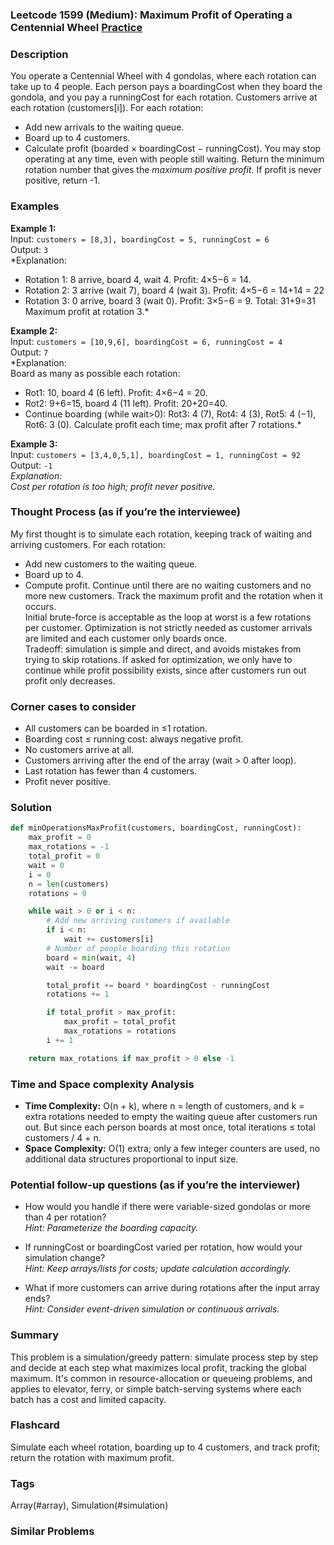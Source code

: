 ### Leetcode 1599 (Medium): Maximum Profit of Operating a Centennial Wheel [Practice](https://leetcode.com/problems/maximum-profit-of-operating-a-centennial-wheel)

### Description  
You operate a Centennial Wheel with 4 gondolas, where each rotation can take up to 4 people. Each person pays a boardingCost when they board the gondola, and you pay a runningCost for each rotation. Customers arrive at each rotation (customers[i]). For each rotation:
- Add new arrivals to the waiting queue.
- Board up to 4 customers.
- Calculate profit (boarded × boardingCost − runningCost).
You may stop operating at any time, even with people still waiting. Return the minimum rotation number that gives the *maximum positive profit*. If profit is never positive, return -1.

### Examples  

**Example 1:**  
Input: `customers = [8,3], boardingCost = 5, runningCost = 6`  
Output: `3`  
*Explanation:  
- Rotation 1: 8 arrive, board 4, wait 4. Profit: 4×5−6 = 14.  
- Rotation 2: 3 arrive (wait 7), board 4 (wait 3). Profit: 4×5−6 = 14+14 = 22  
- Rotation 3: 0 arrive, board 3 (wait 0). Profit: 3×5−6 = 9. Total: 31+9=31  
Maximum profit at rotation 3.*

**Example 2:**  
Input: `customers = [10,9,6], boardingCost = 6, runningCost = 4`  
Output: `7`  
*Explanation:  
Board as many as possible each rotation:
- Rot1: 10, board 4 (6 left). Profit: 4×6−4 = 20.
- Rot2: 9+6=15, board 4 (11 left). Profit: 20+20=40.
- Continue boarding (while wait>0): Rot3: 4 (7), Rot4: 4 (3), Rot5: 4 (−1), Rot6: 3 (0).
Calculate profit each time; max profit after 7 rotations.*

**Example 3:**  
Input: `customers = [3,4,0,5,1], boardingCost = 1, runningCost = 92`  
Output: `-1`  
*Explanation:  
Cost per rotation is too high; profit never positive.*

### Thought Process (as if you’re the interviewee)  
My first thought is to simulate each rotation, keeping track of waiting and arriving customers. For each rotation:
- Add new customers to the waiting queue.
- Board up to 4.
- Compute profit.
Continue until there are no waiting customers and no more new customers. Track the maximum profit and the rotation when it occurs.  
Initial brute-force is acceptable as the loop at worst is a few rotations per customer. Optimization is not strictly needed as customer arrivals are limited and each customer only boards once.  
Tradeoff: simulation is simple and direct, and avoids mistakes from trying to skip rotations. If asked for optimization, we only have to continue while profit possibility exists, since after customers run out profit only decreases.

### Corner cases to consider  
- All customers can be boarded in ≤1 rotation.
- Boarding cost ≤ running cost: always negative profit.
- No customers arrive at all.
- Customers arriving after the end of the array (wait > 0 after loop).
- Last rotation has fewer than 4 customers.
- Profit never positive.

### Solution

```python
def minOperationsMaxProfit(customers, boardingCost, runningCost):
    max_profit = 0
    max_rotations = -1
    total_profit = 0
    wait = 0
    i = 0
    n = len(customers)
    rotations = 0

    while wait > 0 or i < n:
        # Add new arriving customers if available
        if i < n:
            wait += customers[i]
        # Number of people boarding this rotation
        board = min(wait, 4)
        wait -= board

        total_profit += board * boardingCost - runningCost
        rotations += 1

        if total_profit > max_profit:
            max_profit = total_profit
            max_rotations = rotations
        i += 1

    return max_rotations if max_profit > 0 else -1
```

### Time and Space complexity Analysis  

- **Time Complexity:** O(n + k), where n = length of customers, and k = extra rotations needed to empty the waiting queue after customers run out. But since each person boards at most once, total iterations ≤ total customers / 4 + n.
- **Space Complexity:** O(1) extra; only a few integer counters are used, no additional data structures proportional to input size.

### Potential follow-up questions (as if you’re the interviewer)  

- How would you handle if there were variable-sized gondolas or more than 4 per rotation?  
  *Hint: Parameterize the boarding capacity.*

- If runningCost or boardingCost varied per rotation, how would your simulation change?  
  *Hint: Keep arrays/lists for costs; update calculation accordingly.*

- What if more customers can arrive during rotations after the input array ends?  
  *Hint: Consider event-driven simulation or continuous arrivals.*

### Summary
This problem is a simulation/greedy pattern: simulate process step by step and decide at each step what maximizes local profit, tracking the global maximum. It's common in resource-allocation or queueing problems, and applies to elevator, ferry, or simple batch-serving systems where each batch has a cost and limited capacity.


### Flashcard
Simulate each wheel rotation, boarding up to 4 customers, and track profit; return the rotation with maximum profit.

### Tags
Array(#array), Simulation(#simulation)

### Similar Problems
